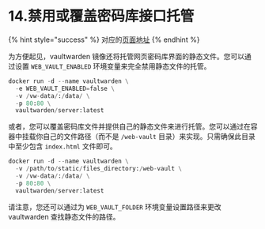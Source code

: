 # 14.禁用或覆盖密码库接口托管

{% hint style="success" %}
对应的[页面地址](https://github.com/dani-garcia/bitwarden_rs/wiki/Disabling-or-overriding-the-Vault-interface-hosting)
{% endhint %}

为方便起见，vaultwarden 镜像还将托管网页密码库界面的静态文件。您可以通过设置 `WEB_VAULT_ENABLED` 环境变量来完全禁用静态文件的托管。

```python
docker run -d --name vaultwarden \
  -e WEB_VAULT_ENABLED=false \
  -v /vw-data/:/data/ \
  -p 80:80 \
  vaultwarden/server:latest
```

或者，您可以覆盖密码库文件并提供自己的静态文件来进行托管。您可以通过在容器中挂载你自己的文件路径（而不是 `/web-vault` 目录）来实现。只需确保此目录中至少包含 `index.html` 文件即可。

```python
docker run -d --name vaultwarden \
  -v /path/to/static/files_directory:/web-vault \
  -v /vw-data/:/data/ \
  -p 80:80 \
  vaultwarden/server:latest
```

请注意，您还可以通过为 `WEB_VAULT_FOLDER` 环境变量设置路径来更改 vaultwarden 查找静态文件的路径。

